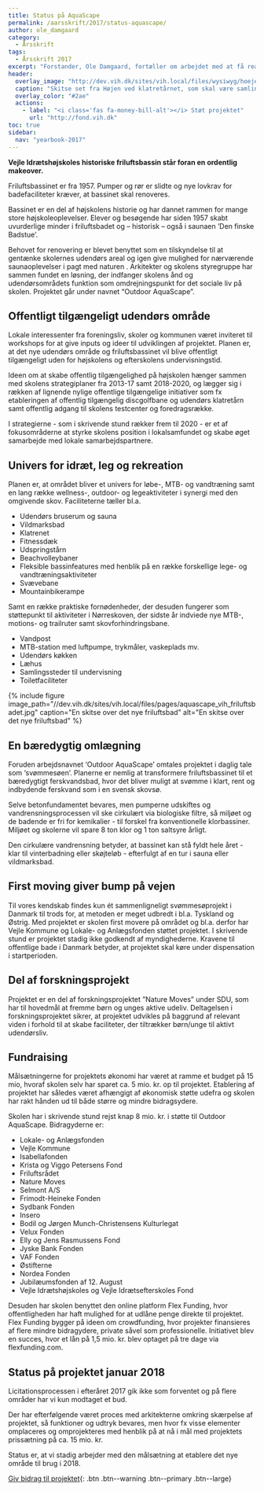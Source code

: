 ```yaml
---
title: Status på AquaScape
permalink: /aarsskrift/2017/status-aquascape/
author: ole_damgaard
category:
  - Årsskrift
tags:
  - Årsskrift 2017
excerpt: "Forstander, Ole Damgaard, fortæller om arbejdet med at få realiseret AquaScape og derved renoveret vores gamle svømmebad fra 1957 - og gøre Vejle Idrætshøjskole til samlingspunkt for den aktive Nørreskov."
header:
  overlay_image: "http://dev.vih.dk/sites/vih.local/files/wysiwyg/hoejen_opdateret.jpg"
  caption: "Skitse set fra Højen ved klatretårnet, som skal være samlingssted i Nørreskoven"
  overlay_color: "#2ae"
  actions:
    - label: "<i class='fas fa-money-bill-alt'></i> Støt projektet"
      url: "http://fond.vih.dk"
toc: true
sidebar:
  nav: "yearbook-2017"
---
```


**Vejle Idrætshøjskoles historiske friluftsbassin står foran en ordentlig makeover.**

Friluftsbassinet er fra 1957. Pumper og rør er slidte og nye lovkrav for badefaciliteter kræver, at bassinet skal renoveres. 

Bassinet er en del af højskolens historie og har dannet rammen for mange store højskoleoplevelser. Elever og besøgende har siden 1957 skabt uvurderlige minder i friluftsbadet og – historisk – også i saunaen ’Den finske Badstue’. 

Behovet for renovering er blevet benyttet som en tilskyndelse til at gentænke skolernes udendørs areal og igen give mulighed for nærværende saunaoplevelser i pagt med naturen . Arkitekter og skolens styregruppe har sammen fundet en løsning, der indfanger skolens ånd og udendørsområdets funktion som omdrejningspunkt for det sociale liv på skolen. Projektet går under navnet “Outdoor AquaScape”. 

## Offentligt tilgængeligt udendørs område

Lokale interessenter fra foreningsliv, skoler og kommunen været inviteret til workshops for at give inputs og ideer til udviklingen af projektet. Planen er, at det nye udendørs område og friluftsbassinet vil blive offentligt tilgængeligt uden for højskolens og efterskolens undervisningstid. 

Ideen om at skabe offentlig tilgængelighed på højskolen hænger sammen med skolens strategiplaner fra 2013-17 samt 2018-2020, og lægger sig i rækken af lignende nylige offentlige tilgængelige initiativer som fx etableringen af offentlig tilgængelig discgolfbane og udendørs klatretårn samt offentlig adgang til skolens testcenter og foredragsrække. 

I strategierne - som i skrivende stund rækker frem til 2020 - er et af fokusområderne at styrke skolens position i lokalsamfundet og skabe øget samarbejde med lokale samarbejdspartnere.

## Univers for idræt, leg og rekreation

Planen er, at området bliver et univers for løbe-, MTB- og vandtræning samt en lang række wellness-, outdoor- og legeaktiviteter i synergi med den omgivende skov. Faciliteterne tæller bl.a. 

- Udendørs bruserum og sauna
- Vildmarksbad
- Klatrenet
- Fitnessdæk 
- Udspringstårn
- Beachvolleybaner
- Fleksible bassinfeatures med henblik på en række forskellige lege- og vandtræningsaktiviteter
- Svævebane
- Mountainbikerampe 

Samt en række praktiske fornødenheder, der desuden fungerer som støttepunkt til aktiviteter i Nørreskoven, der sidste år indviede nye MTB-, motions- og trailruter samt skovforhindringsbane.

- Vandpost
- MTB-station med luftpumpe, trykmåler, vaskeplads mv. 
- Udendørs køkken
- Læhus
- Samlingssteder til undervisning
- Toiletfaciliteter

{% include figure image_path="//dev.vih.dk/sites/vih.local/files/pages/aquascape_vih_friluftsbadet.jpg" caption="En skitse over det nye friluftsbad" alt="En skitse over det nye friluftsbad" %}

## En bæredygtig omlægning

Foruden arbejdsnavnet ‘Outdoor AquaScape’ omtales projektet i daglig tale som ‘svømmesøen’. Planerne er nemlig at transformere friluftsbassinet til et bæredygtigt ferskvandsbad, hvor det bliver muligt at svømme i klart, rent og indbydende ferskvand som i en svensk skovsø. 

Selve betonfundamentet bevares, men pumperne udskiftes og vandrensningsprocessen vil ske cirkulært via biologiske filtre, så miljøet og de badende er fri for kemikalier - til forskel fra konventionelle klorbassiner. Miljøet og skolerne vil spare 8 ton klor og 1 ton saltsyre årligt.

Den cirkulære vandrensning betyder, at bassinet kan stå fyldt hele året - klar til vinterbadning eller skøjteløb  - efterfulgt af en tur i sauna eller vildmarksbad.

## First moving giver bump på vejen

Til vores kendskab findes kun ét sammenligneligt svømmesøprojekt i Danmark til trods for, at metoden er meget udbredt i bl.a. Tyskland og Østrig. Med projektet er skolen first movere på området og bl.a. derfor har Vejle Kommune og Lokale- og Anlægsfonden støttet projektet. I skrivende stund er projektet stadig ikke godkendt af myndighederne. Kravene til offentlige bade i Danmark betyder, at projektet skal køre under dispensation i startperioden. 

## Del af forskningsprojekt

Projektet er en del af forskningsprojektet ”Nature Moves” under SDU, som har til hovedmål at fremme børn og unges aktive udeliv. Deltagelsen i forskningsprojektet sikrer, at projektet udvikles på baggrund af relevant viden i forhold til at skabe faciliteter, der tiltrækker børn/unge til aktivt udendørsliv. 

## Fundraising

Målsætningerne for projektets økonomi har været at ramme et budget på 15 mio, hvoraf skolen selv har sparet ca. 5 mio. kr. op til projektet. Etablering af projektet har således været afhængigt af økonomisk støtte udefra og skolen har rakt hånden ud til både større og mindre bidragsydere. 

Skolen har i skrivende stund rejst knap 8 mio. kr. i støtte til Outdoor AquaScape. Bidragyderne er:

- Lokale- og Anlægsfonden
- Vejle Kommune
- Isabellafonden
- Krista og Viggo Petersens Fond 
- Friluftsrådet
- Nature Moves
- Selmont A/S
- Frimodt-Heineke Fonden
- Sydbank Fonden
- Insero
- Bodil og Jørgen Munch-Christensens Kulturlegat
- Velux Fonden
- Elly og Jens Rasmussens Fond
- Jyske Bank Fonden
- VAF Fonden
- Østifterne
- Nordea Fonden
- Jubilæumsfonden af 12. August
- Vejle Idrætshøjskoles og Vejle Idrætsefterskoles Fond

Desuden har skolen benyttet den online platform Flex Funding, hvor offentligheden har haft mulighed for at udlåne penge direkte til projektet. Flex Funding bygger på ideen om crowdfunding, hvor projekter finansieres af flere mindre bidragydere, private såvel som professionelle. Initiativet blev en succes, hvor et lån på 1,5 mio. kr. blev optaget på tre dage via flexfunding.com.

## Status på projektet januar 2018

Licitationsprocessen i efteråret 2017 gik ikke som forventet og på flere områder har vi kun modtaget et bud.
 
Der har efterfølgende været proces med arkitekterne omkring skærpelse af projektet, så funktioner og udtryk bevares, men hvor fx visse elementer omplaceres og omprojekteres med henblik på at nå i mål med projektets prissætning på ca. 15 mio. kr.

Status er, at vi stadig arbejder med den målsætning at etablere det nye område til brug i 2018.

[<i class='fas fa-money-bill-alt'></i> Giv bidrag til projektet](http://fond.vih.dk){: .btn .btn--warning .btn--primary .btn--large}
